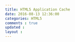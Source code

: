 ```yaml
---
title: HTML5 Application Cache
date: 2016-08-13 12:36:00
categories: HTML5
comments : true 
updated : 
layout : 
---
```


